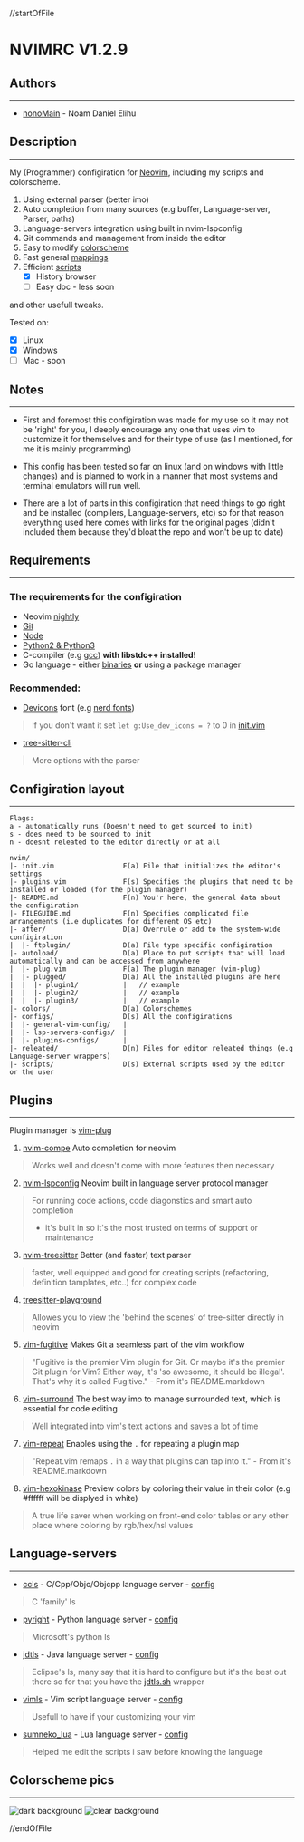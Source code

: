 //startOfFile

# NVIMRC V1.2.9

## Authors
--------------------------------------------------------------------------------

* [nonoMain](https://github.com/nonoMain) - Noam Daniel Elihu

## Description
--------------------------------------------------------------------------------

My (Programmer) configiration for [Neovim](https://github.com/neovim/neovim/), including my scripts and colorscheme.

1. Using external parser (better imo)
2. Auto completion from many sources (e.g buffer, Language-server, Parser, paths)
3. Language-servers integration using built in nvim-lspconfig
4. Git commands and management from inside the editor
5. Easy to modify [colorscheme](./colors/cplex.vim)
6. Fast general [mappings](./configs/general-vim-config/keybindings.vim)
7. Efficient [scripts](./scripts/)
	- [x] History browser
	- [ ] Easy doc - less soon

and other usefull tweaks.

Tested on:
- [x] Linux
- [x] Windows
- [ ] Mac - soon

## Notes
--------------------------------------------------------------------------------

* First and foremost this configiration was made for my use so it may not be 'right' for you,
I deeply encourage any one that uses vim to customize it for themselves
and for their type of use (as I mentioned, for me it is mainly programming)

* This config has been tested so far on linux (and on windows with little changes)
and is planned to work in a manner that most systems and terminal emulators will
run well.

* There are a lot of parts in this configiration that need things to go right and be installed (compilers, Language-servers, etc)
so for that reason everything used here comes with links for the original pages
(didn't included them because they'd bloat the repo and won't be up to date)

## Requirements
--------------------------------------------------------------------------------

### The requirements for the configiration

* Neovim [nightly](https://github.com/neovim/neovim/releases/nightly/)
* [Git](https://git-scm.com/downloads/)
* [Node](https://nodejs.org/en/download/)
* [Python2 & Python3](https://www.python.org/)
* C-compiler (e.g [gcc](https://gcc.gnu.org/install/download.html)) **with libstdc++ installed!**
* Go language - either [binaries](https://golang.org/dl/) **or** using a package manager

### Recommended:
* [Devicons](https://github.com/devicons/devicon) font (e.g [nerd fonts](https://www.nerdfonts.com/))
> If you don't want it set `let g:Use_dev_icons = ?` to 0 in [init.vim](./init.vim)
* [tree-sitter-cli](https://github.com/tree-sitter/tree-sitter/tree/master/cli/)
> More options with the parser

## Configiration layout
--------------------------------------------------------------------------------
```
Flags:
a - automatically runs (Doesn't need to get sourced to init)
s - does need to be sourced to init
n - doesnt releated to the editor directly or at all

nvim/
|- init.vim                 F(a) File that initializes the editor's settings
|- plugins.vim              F(s) Specifies the plugins that need to be installed or loaded (for the plugin manager)
|- README.md                F(n) You'r here, the general data about the configiration
|- FILEGUIDE.md             F(n) Specifies complicated file arrangements (i.e duplicates for different OS etc)
|- after/                   D(a) Overrule or add to the system-wide configiration
|  |- ftplugin/             D(a) File type specific configiration
|- autoload/                D(a) Place to put scripts that will load automatically and can be accessed from anywhere
|  |- plug.vim              F(a) The plugin manager (vim-plug)
|  |- plugged/              D(a) All the installed plugins are here
|  |  |- plugin1/           |   // example
|  |  |- plugin2/           |   // example
|  |  |- plugin3/           |   // example
|- colors/                  D(a) Colorschemes
|- configs/                 D(s) All the configirations
|  |- general-vim-config/   |
|  |- lsp-servers-configs/  |
|  |- plugins-configs/      |
|- releated/                D(n) Files for editor releated things (e.g Language-server wrappers)
|- scripts/                 D(s) External scripts used by the editor or the user
```

## Plugins
--------------------------------------------------------------------------------

Plugin manager is [vim-plug](https://github.com/junegunn/vim-plug)

1. [nvim-compe](https://github.com/hrsh7th/nvim-compe/)
Auto completion for neovim
> Works well and doesn't come with more features then necessary

2. [nvim-lspconfig](https://github.com/neovim/nvim-lspconfig/)
Neovim built in language server protocol manager
> For running code actions, code diagonstics and smart auto completion
> + it's built in so it's the most trusted on terms of support or maintenance

3. [nvim-treesitter](https://github.com/nvim-treesitter/nvim-treesitter/)
Better (and faster) text parser
> faster, well equipped and good for creating scripts (refactoring, definition tamplates, etc..) for complex code
4. [treesitter-playground](https://github.com/nvim-treesitter/playground/)
> Allowes you to view the 'behind the scenes' of tree-sitter directly in neovim

5. [vim-fugitive](https://github.com/tpope/vim-fugitive/)
Makes Git a seamless part of the vim workflow
> "Fugitive is the premier Vim plugin for Git. Or maybe it's the premier Git plugin for Vim? Either way, it's 'so awesome, it should be illegal'. That's why it's called Fugitive." - From it's README.markdown

6. [vim-surround](https://github.com/tpope/vim-surround/)
The best way imo to manage surrounded text, which is essential for code editing
> Well integrated into vim's text actions and saves a lot of time

7. [vim-repeat](https://github.com/tpope/vim-repeat/)
Enables using the `.` for repeating a plugin map
> "Repeat.vim remaps `.` in a way that plugins can tap into it." - From it's README.markdown

8. [vim-hexokinase](https://github.com/RRethy/vim-hexokinase/)
Preview colors by coloring their value in their color (e.g #ffffff will be displyed in white)
> A true life saver when working on front-end color tables or any other place where coloring by rgb/hex/hsl values

## Language-servers
--------------------------------------------------------------------------------

* [ccls](https://github.com/MaskRay/ccls) - C/Cpp/Objc/Objcpp language server - [config](./configs/lsp-servers-configs/c_lsconfig.lua)
> C 'family' ls

* [pyright](https://github.com/microsoft/pyright) - Python language server - [config](./configs/lsp-servers-configs/python_lsconfig.lua)
> Microsoft's python ls

* [jdtls](https://github.com/eclipse/eclipse.jdt.ls) - Java language server - [config](./configs/lsp-servers-configs/java_lsconfig.lua)
> Eclipse's ls, many say that it is hard to configure but it's the best out there so for that you have the [jdtls.sh](./releated/jdtls.sh) wrapper

* [vimls](https://github.com/iamcco/vim-language-server) - Vim script language server - [config](./configs/lsp-servers-configs/vim_lsconfig.lua)
> Usefull to have if your customizing your vim

* [sumneko_lua](https://github.com/sumneko/lua-language-server) - Lua language server - [config](./configs/lsp-servers-configs/lua_lsconfig.lua)
> Helped me edit the scripts i saw before knowing the language

## Colorscheme pics
--------------------------------------------------------------------------------
![](https://github.com/nonoMain/nvimrc/blob/master/pictures/cplex_dark_bg.png?raw=true "dark background")
![](https://github.com/nonoMain/nvimrc/blob/master/pictures/cplex_clear_bg.png?raw=true "clear background")

//endOfFile
